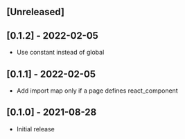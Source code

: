 ## [Unreleased]

## [0.1.2] - 2022-02-05
- Use constant instead of global

## [0.1.1] - 2022-02-05
- Add import map only if a page defines react_component

## [0.1.0] - 2021-08-28

- Initial release
